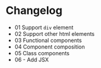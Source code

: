 # Changelog

- 01 Support `div` element
- 02 Support other html elements
- 03 Functional components
- 04 Component composition
- 05 Class components
- 06 - Add JSX
